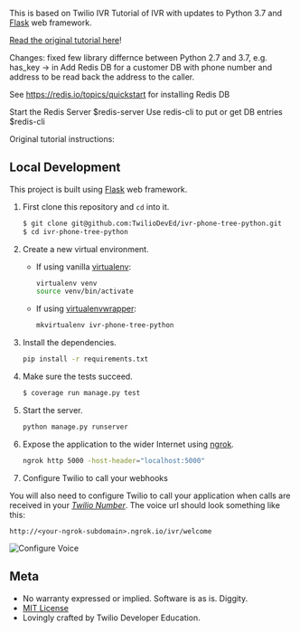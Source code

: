 This is based on Twilio IVR Tutorial of IVR with updates to Python 3.7 and [Flask](http://flask.pocoo.org/) web framework.

[Read the original tutorial here](https://www.twilio.com/docs/tutorials/walkthrough/ivr-phone-tree/python/flask)!

Changes: fixed few library differnce between Python 2.7 and 3.7, e.g. has_key -> in
Add Redis DB for a customer DB with phone number and address to be read back the address to the caller.

See https://redis.io/topics/quickstart for installing Redis DB

Start the Redis Server
 $redis-server
Use redis-cli to put or get DB entries
$redis-cli

Original tutorial instructions:

## Local Development

This project is built using [Flask](http://flask.pocoo.org/) web framework.

1. First clone this repository and `cd` into it.

   ```bash
   $ git clone git@github.com:TwilioDevEd/ivr-phone-tree-python.git
   $ cd ivr-phone-tree-python
   ```

1. Create a new virtual environment.

    - If using vanilla [virtualenv](https://virtualenv.pypa.io/en/latest/):

        ```bash
        virtualenv venv
        source venv/bin/activate
        ```

    - If using [virtualenvwrapper](https://virtualenvwrapper.readthedocs.org/en/latest/):

        ```bash
        mkvirtualenv ivr-phone-tree-python
        ```

1. Install the dependencies.

    ```bash
    pip install -r requirements.txt
    ```

1. Make sure the tests succeed.

    ```bash
    $ coverage run manage.py test
    ```

1. Start the server.

    ```bash
    python manage.py runserver
    ```

1. Expose the application to the wider Internet using [ngrok](https://ngrok.com/).

    ```bash
    ngrok http 5000 -host-header="localhost:5000"
    ```

1. Configure Twilio to call your webhooks

  You will also need to configure Twilio to call your application when calls are
  received in your [*Twilio Number*](https://www.twilio.com/user/account/messaging/phone-numbers).
  The voice url should look something like this:

  ```
  http://<your-ngrok-subdomain>.ngrok.io/ivr/welcome
  ```

  ![Configure Voice](http://howtodocs.s3.amazonaws.com/twilio-number-config-all-med.gif)


## Meta

* No warranty expressed or implied. Software is as is. Diggity.
* [MIT License](http://www.opensource.org/licenses/mit-license.html)
* Lovingly crafted by Twilio Developer Education.
